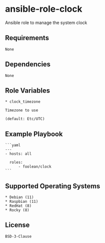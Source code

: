 # ansible-role-clock

Ansible role to manage the system clock


## Requirements

    None


## Dependencies

    None


## Role Variables

    * clock_timezone

    Timezone to use

    (default: Etc/UTC)


## Example Playbook

    ```yaml
    ---
    - hosts: all

      roles:
          - foolean/clock
    ```


## Supported Operating Systems

    * Debian (11)
    * Raspbian (11)
    * RedHat (8)
    * Rocky (8)


## License

    BSD-3-Clause
